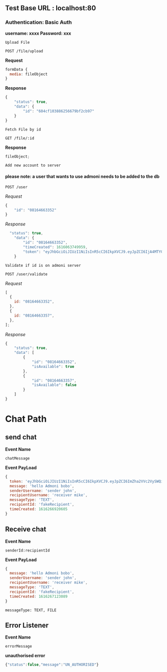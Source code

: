 ## Test Base URL : localhost:80

### Authentication: Basic Auth

**username: xxxx Password: xxx**

`Upload File`

`POST /file/upload`

**Request**

```javascript
formData {
  media: fileObject
}
```

**Response**

```javascript
{
    "status": true,
    "data": {
        "id": "604cf103886256679bf2cb97"
    }
}
```

`Fetch File by id`

`GET /file/:id`

**Response**

```javascript
fileObject;
```

`Add new account to server`

#### please note: a user that wants to use admoni needs to be added to the db

`POST /user`

_Request_

```javascript
{
    "id": "08164663352"
}
```

_Response_

```javascript
  "status": true,
    "data": {
        "id": "08164663352",
        "timeCreated": 1616063749959,
        "token": "eyJhbGciOiJIUzI1NiIsInR5cCI6IkpXVCJ9.eyJpZCI6IjA4MTY0NjYzMzUyIiwicm9sZSI6InVzZXIiLCJpYXQiOjE2MTYwOTEyNjl9.S2srOnvBiPRJjI5ojEdYJj9rA5lSKoaxfCczYbTaxwc"
    }
```

`Validate if id is on admoni server`

`POST /user/validate`

_Request_

```javascript
[
  {
    id: "08164663352",
  },
  {
    id: "08164663357",
  },
];
```

_Response_

```javascript
{
    "status": true,
    "data": [
        {
            "id": "08164663352",
            "isAvailable": true
        },
        {
            "id": "08164663357",
            "isAvailable": false
        }
    ]
}
```


# Chat Path 

## send chat 

__Event Name__ 

`chatMessage`

__Event PayLoad__

```javascript
{
  token: 'eyJhbGciOiJIUzI1NiIsInR5cCI6IkpXVCJ9.eyJpZCI6ImZha2VVc2VySWQiLCJyb2xlIjoidXNlciIsImlhdCI6MTYxNjI2NjkyMH0.f2vzMfOLNAwH4I8AUSQ-TrU-1ykmvyhfOv2SWhTfZdc',
  message: 'hello Admoni bobo',
  senderUsername: 'sender john',
  recipientUsername: 'receiver mike',
  messageType: 'TEXT',
  recipientId: 'fakeRecipient',
  timeCreated: 1616266920605
}
```

## Receive chat 

__Event Name__

`senderId:recipientId`

__Event PayLoad__


```javascript
{
  message: 'hello Admoni bobo',
  senderUsername: 'sender john',
  recipientUsername: 'receiver mike',
  messageType: 'TEXT',
  recipientId: 'fakeRecipient',
  timeCreated: 1616267123089
}

```

`messageType: TEXT, FILE`


## Error Listener

__Event Name__

`errorMessage`

__unauthorised error__

```javascript
{"status":false,"message":"UN_AUTHORISED"}
```
